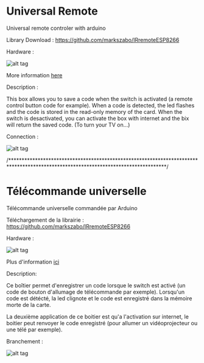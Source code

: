 # Universal Remote
Universal remote controler with arduino

Library Download : https://github.com/markszabo/IRremoteESP8266

Hardware : 

![alt tag](https://user-images.githubusercontent.com/39366401/40787534-2884d036-64ee-11e8-9586-2d007c10d1d0.jpg)

More information [here](https://github.com/AGoubs/Projet-Stage/edit/master/Doc/README.md)

Description : 

This box allows you to save a code when the switch is activated (a remote control button code for example). When a code is detected, the              led flashes and the code is stored in the read-only memory of the card.
When the switch is desactivated, you can activate the box with internet and the bix will return the saved code. (To turn your TV on...)

Connection :

![alt tag](https://user-images.githubusercontent.com/39366401/41089124-5f3587da-6a41-11e8-883c-0e6aca553fbe.jpg)

/***********************************************************************************************************************************/
# Télécommande universelle

Télécommande universelle commandée par Arduino

Téléchargement de la librairie : https://github.com/markszabo/IRremoteESP8266

Hardware : 

![alt tag](https://user-images.githubusercontent.com/39366401/40787534-2884d036-64ee-11e8-9586-2d007c10d1d0.jpg)

Plus d'information [ici](https://github.com/AGoubs/Projet-Stage/edit/master/Doc/README.md)

Description:

Ce boîtier permet d'enregistrer un code lorsque le switch est activé (un code de bouton d'allumage de télécommande par exemple).
Lorsqu'un code est détécté, la led clignote et le code est enregistré dans la mémoire morte de la carte.

La deuxième application de ce boitier est qu'a l'activation sur internet, le boitier peut renvoyer le code enregistré (pour allumer un vidéoprojecteur ou une télé par exemple).

Branchement : 

![alt tag](https://user-images.githubusercontent.com/39366401/41089124-5f3587da-6a41-11e8-883c-0e6aca553fbe.jpg)
